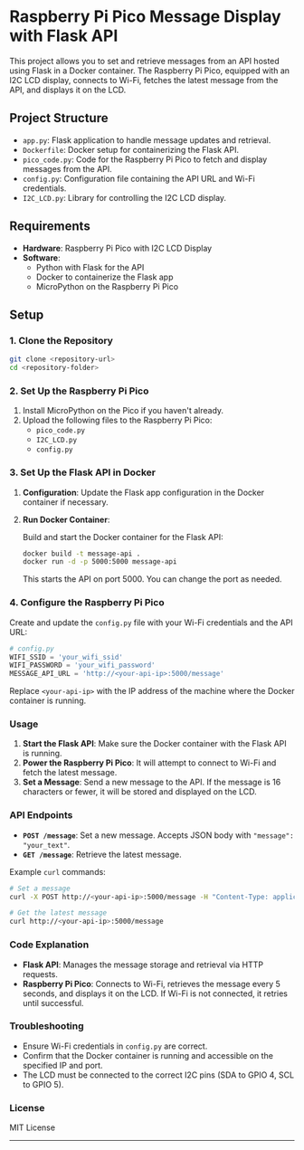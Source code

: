 
# Raspberry Pi Pico Message Display with Flask API

This project allows you to set and retrieve messages from an API hosted using Flask in a Docker container. The Raspberry Pi Pico, equipped with an I2C LCD display, connects to Wi-Fi, fetches the latest message from the API, and displays it on the LCD.

## Project Structure

- `app.py`: Flask application to handle message updates and retrieval.
- `Dockerfile`: Docker setup for containerizing the Flask API.
- `pico_code.py`: Code for the Raspberry Pi Pico to fetch and display messages from the API.
- `config.py`: Configuration file containing the API URL and Wi-Fi credentials.
- `I2C_LCD.py`: Library for controlling the I2C LCD display.

## Requirements

- **Hardware**: Raspberry Pi Pico with I2C LCD Display
- **Software**:
  - Python with Flask for the API
  - Docker to containerize the Flask app
  - MicroPython on the Raspberry Pi Pico

## Setup

### 1. Clone the Repository

```bash
git clone <repository-url>
cd <repository-folder>
```

### 2. Set Up the Raspberry Pi Pico

1. Install MicroPython on the Pico if you haven't already.
2. Upload the following files to the Raspberry Pi Pico:
   - `pico_code.py`
   - `I2C_LCD.py`
   - `config.py`

### 3. Set Up the Flask API in Docker

1. **Configuration**: Update the Flask app configuration in the Docker container if necessary.
2. **Run Docker Container**:

    Build and start the Docker container for the Flask API:

    ```bash
    docker build -t message-api .
    docker run -d -p 5000:5000 message-api
    ```

    This starts the API on port 5000. You can change the port as needed.

### 4. Configure the Raspberry Pi Pico

Create and update the `config.py` file with your Wi-Fi credentials and the API URL:

```python
# config.py
WIFI_SSID = 'your_wifi_ssid'
WIFI_PASSWORD = 'your_wifi_password'
MESSAGE_API_URL = 'http://<your-api-ip>:5000/message'
```

Replace `<your-api-ip>` with the IP address of the machine where the Docker container is running.

### Usage

1. **Start the Flask API**: Make sure the Docker container with the Flask API is running.
2. **Power the Raspberry Pi Pico**: It will attempt to connect to Wi-Fi and fetch the latest message.
3. **Set a Message**: Send a new message to the API. If the message is 16 characters or fewer, it will be stored and displayed on the LCD.

### API Endpoints

- **`POST /message`**: Set a new message. Accepts JSON body with `"message": "your_text"`.
- **`GET /message`**: Retrieve the latest message.

Example `curl` commands:

```bash
# Set a message
curl -X POST http://<your-api-ip>:5000/message -H "Content-Type: application/json" -d '{"message": "Hello, World!"}'

# Get the latest message
curl http://<your-api-ip>:5000/message
```

### Code Explanation

- **Flask API**: Manages the message storage and retrieval via HTTP requests.
- **Raspberry Pi Pico**: Connects to Wi-Fi, retrieves the message every 5 seconds, and displays it on the LCD. If Wi-Fi is not connected, it retries until successful.

### Troubleshooting

- Ensure Wi-Fi credentials in `config.py` are correct.
- Confirm that the Docker container is running and accessible on the specified IP and port.
- The LCD must be connected to the correct I2C pins (SDA to GPIO 4, SCL to GPIO 5).

### License

MIT License

---
